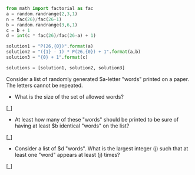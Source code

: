 ```python
from math import factorial as fac
a = random.randrange(2,3,1)
n = fac(26)/fac(26-1)
b = random.randrange(3,6,1)
c = b + 1
d = int(c * fac(26)/fac(26-a) + 1)

solution1 = "P(26,{0})".format(a)
solution2 = "({1} - 1) * P(26,{0}) + 1".format(a,b)
solution3 = "{0} + 1".format(c)

solutions = [solution1, solution2, solution3]
```

Consider a list of randomly generated $a-letter "words" printed on a paper. The letters cannot be repeated.

* What is the size of the set of allowed words?

[_]

* At least how many of these "words" should be printed to be sure of having at least $b identical "words" on the list?

[_]

* Consider a list of $d "words". What is the largest integer \(j\) such that at least one "word" appears at least \(j\) times?

[_]
